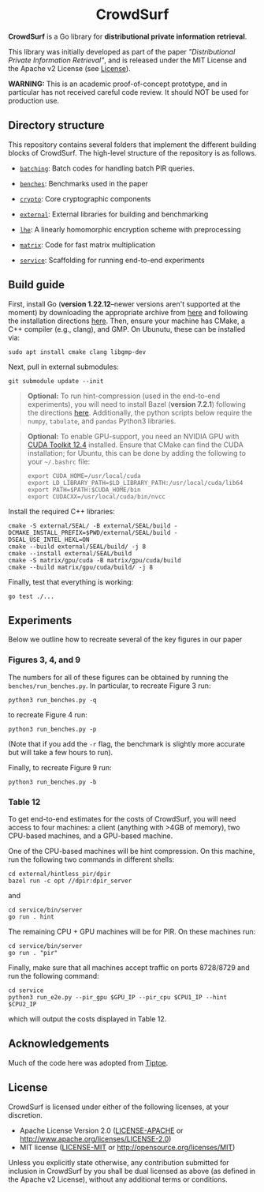 <h1 align="center">CrowdSurf</h1>

__CrowdSurf__ is a Go library for **distributional private information retrieval**.

This library was initially developed as part of the paper *"Distributional Private Information Retrieval"*, and is released under the MIT License and the Apache v2 License (see [License](#license)).

**WARNING:** This is an academic proof-of-concept prototype, and in particular has not received careful code review. It should NOT be used for production use.

## Directory structure

This repository contains several folders that implement the different building blocks of CrowdSurf. The high-level structure of the repository is as follows.

* [`batching`](batching): Batch codes for handling batch PIR queries.

* [`benches`](benches): Benchmarks used in the paper

* [`crypto`](crypto): Core cryptographic components 

* [`external`](external): External libraries for building and benchmarking

* [`lhe`](lhe): A linearly homomorphic encryption scheme with preprocessing

* [`matrix`](matrix): Code for fast matrix multiplication

* [`service`](service): Scaffolding for running end-to-end experiments

## Build guide

First, install Go (**version 1.22.12**–newer versions aren't supported at the moment) by downloading the appropriate archive from [here](https://go.dev/dl/) and following the installation directions [here](https://go.dev/doc/install). Then, ensure your machine has CMake, a C++ compiler (e.g., clang), and GMP. On Ubunutu, these can be installed via:
```
sudo apt install cmake clang libgmp-dev
```
Next, pull in external submodules:
```
git submodule update --init
```
> **Optional:** To run hint-compression (used in the end-to-end experiments), you will need to install Bazel (**version 7.2.1**) following the directions [here](https://bazel.build/install/ubuntu). Additionally, the python scripts below require the `numpy`, `tabulate`, and `pandas` Python3 libraries.

> **Optional:** To enable GPU-support, you need an NVIDIA GPU with [CUDA Toolkit 12.4](https://developer.nvidia.com/cuda-12-4-0-download-archive) installed. Ensure that CMake can find the CUDA installation; for Ubuntu, this can be done by adding the following to your `~/.bashrc` file:
>```
>export CUDA_HOME=/usr/local/cuda
>export LD_LIBRARY_PATH=$LD_LIBRARY_PATH:/usr/local/cuda/lib64
>export PATH=$PATH:$CUDA_HOME/bin
>export CUDACXX=/usr/local/cuda/bin/nvcc
>```


Install the required C++ libraries:
```
cmake -S external/SEAL/ -B external/SEAL/build -DCMAKE_INSTALL_PREFIX=$PWD/external/SEAL/build -DSEAL_USE_INTEL_HEXL=ON
cmake --build external/SEAL/build/ -j 8
cmake --install external/SEAL/build
cmake -S matrix/gpu/cuda -B matrix/gpu/cuda/build
cmake --build matrix/gpu/cuda/build/ -j 8
```

Finally, test that everything is working:
```
go test ./...
```


## Experiments

Below we outline how to recreate several of the key figures in our paper

### Figures 3, 4, and 9

The numbers for all of these figures can be obtained by running the `benches/run_benches.py`. In particular, to recreate Figure 3 run:
```
python3 run_benches.py -q
```
to recreate Figure 4 run:
```
python3 run_benches.py -p
```
(Note that if you add the `-r` flag, the benchmark is slightly more accurate
but will take a few hours to run).

Finally, to recreate Figure 9 run:
```
python3 run_benches.py -b
```

### Table 12

To get end-to-end estimates for the costs of CrowdSurf, you will need access to four machines: a client (anything with >4GB of memory), two CPU-based machines, and a GPU-based machine.

One of the CPU-based machines will be hint compression. On this machine, run the following two commands in different shells:
```
cd external/hintless_pir/dpir
bazel run -c opt //dpir:dpir_server
```
and
```
cd service/bin/server
go run . hint
```

The remaining CPU + GPU machines will be for PIR. On these machines run:
```
cd service/bin/server
go run . "pir"
```
Finally, make sure that all machines accept traffic on ports 8728/8729 and run the following command:
```
cd service
python3 run_e2e.py --pir_gpu $GPU_IP --pir_cpu $CPU1_IP --hint $CPU2_IP
```
which will output the costs displayed in Table 12.

## Acknowledgements
Much of the code here was adopted from [Tiptoe](https://github.com/ahenzinger/underhood).

## License

CrowdSurf is licensed under either of the following licenses, at your discretion.

 * Apache License Version 2.0 ([LICENSE-APACHE](LICENSE-APACHE) or http://www.apache.org/licenses/LICENSE-2.0)
 * MIT license ([LICENSE-MIT](LICENSE-MIT) or http://opensource.org/licenses/MIT)

Unless you explicitly state otherwise, any contribution submitted for inclusion in CrowdSurf by you shall be dual licensed as above (as defined in the Apache v2 License), without any additional terms or conditions.
